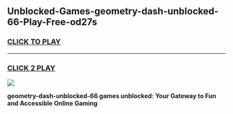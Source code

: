 
## Unblocked-Games-geometry-dash-unblocked-66-Play-Free-od27s
<h3>
<a href="https://premium76.site?title=geometry-dash-unblocked-66&ref=21A">CLICK TO PLAY</a></h3>
<hr>

<h3>
<a href="https://premium76.site?title=geometry-dash-unblocked-66&ref=21A">CLICK 2 PLAY</a>
  
</h3>

<a href="https://premium76.site?title=geometry-dash-unblocked-66&ref=21A"><img src="https://clearcache.store/games.png"></a>


**geometry-dash-unblocked-66 games unblocked: Your Gateway to Fun and Accessible Online Gaming**
